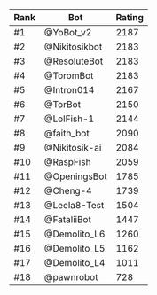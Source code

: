 Rank|Bot|Rating
---|---|---
#1|@YoBot_v2|2187
#2|@Nikitosikbot|2183
#3|@ResoluteBot|2183
#4|@ToromBot|2183
#5|@Intron014|2167
#6|@TorBot|2150
#7|@LolFish-1|2144
#8|@faith_bot|2090
#9|@Nikitosik-ai|2084
#10|@RaspFish|2059
#11|@OpeningsBot|1785
#12|@Cheng-4|1739
#13|@Leela8-Test|1504
#14|@FataliiBot|1447
#15|@Demolito_L6|1260
#16|@Demolito_L5|1162
#17|@Demolito_L4|1011
#18|@pawnrobot|728
